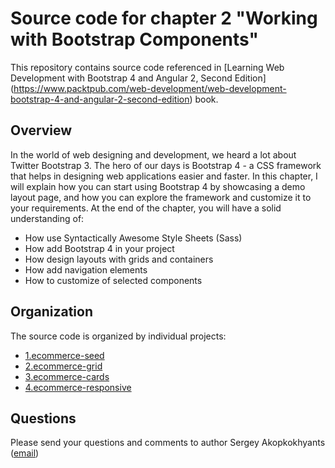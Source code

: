 Source code for chapter 2 "Working with Bootstrap Components" 
====================================================

This repository contains source code referenced in [Learning Web Development with Bootstrap 4 and Angular 2, Second Edition] (https://www.packtpub.com/web-development/web-development-bootstrap-4-and-angular-2-second-edition) book.

## Overview 

In the world of web designing and development, we heard a lot about Twitter Bootstrap 3. The hero of our days is Bootstrap 4 - a CSS framework that helps in designing web applications easier and faster. 
In this chapter, I will explain how you can start using Bootstrap 4 by showcasing a demo layout page, and how you can explore the framework and customize it to your requirements. At the end of the chapter, you will have a solid understanding of:
- How use Syntactically Awesome Style Sheets (Sass)
- How add Bootstrap 4 in your project
- How design layouts with grids and containers 
- How add navigation elements
- How to customize of selected components

## Organization

The source code is organized by individual projects:
- [1.ecommerce-seed](1.ecommerce-seed)
- [2.ecommerce-grid](2.ecommerce-grid)
- [3.ecommerce-cards](3.ecommerce-cards)
- [4.ecommerce-responsive](4.ecommerce-responsive)

## Questions

Please send your questions and comments to author Sergey Akopkokhyants ([email](mailto:akserg@gmail.com))  